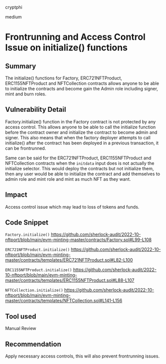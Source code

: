 cryptphi

medium

# Frontrunning and Access Control Issue on initialize() functions

## Summary
The initialize() functions for Factory, ERC721NFTProduct, ERC1155NFTProduct and NFTCollection contracts allows anyone to be able to initialize the contracts and become gain the Admin role including signer, mint and burn roles.

## Vulnerability Detail
Factory.initialize() function in the Factory contract is not protected by any access control. This allows anyone to be able to call the initialize function before the contract owner and initialize the contract to become admin and signer. This also means that when the factory deployer attempts to call initialize() after the contract has been deployed in a previous transaction, it can be frontrunned.

Same can be said for the ERC721NFTProduct, ERC1155NFTProduct and NFTCollection contracts when the `initdata` input does is not actually the initialize selector. This would deploy the contracts but not initialize them, then any user would be able to initialize the contract and add themselves to admin role and mint role and mint as much NFT as they want.

## Impact
Access control issue which may lead to loss of tokens and funds.

## Code Snippet
`Factory.initialize()`
https://github.com/sherlock-audit/2022-10-nftport/blob/main/evm-minting-master/contracts/Factory.sol#L99-L108

`ERC721NFTProduct.initialize()`
https://github.com/sherlock-audit/2022-10-nftport/blob/main/evm-minting-master/contracts/templates/ERC721NFTProduct.sol#L82-L100

`ERC1155NFTProduct.initialize()`
https://github.com/sherlock-audit/2022-10-nftport/blob/main/evm-minting-master/contracts/templates/ERC1155NFTProduct.sol#L88-L107

`NFTCollection.initialize()`
https://github.com/sherlock-audit/2022-10-nftport/blob/main/evm-minting-master/contracts/templates/NFTCollection.sol#L141-L156

## Tool used

Manual Review

## Recommendation
Apply necessary access controls, this will also prevent frontrunning issues.
